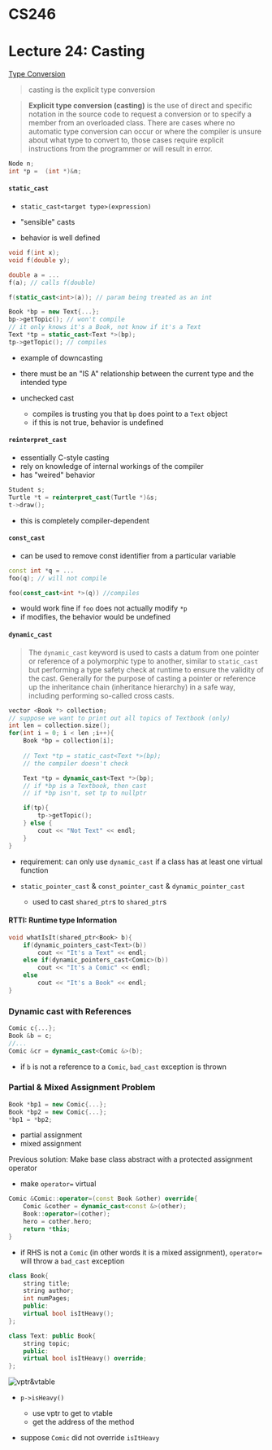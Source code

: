 # CS246
# Lecture 24: Casting

[Type Conversion](https://en.wikibooks.org/wiki/C%2B%2B_Programming/Programming_Languages/C%2B%2B/Code/Statements/Variables/Type_Casting)

> casting is the explicit type conversion

> **Explicit type conversion (casting)** is the use of direct and specific notation in the source code to request a conversion or to specify a member from an overloaded class. There are cases where no automatic type conversion can occur or where the compiler is unsure about what type to convert to, those cases require explicit instructions from the programmer or will result in error.

```cpp
Node n;
int *p =  (int *)&n;
```

#### `static_cast`

- `static_cast<target type>(expression)`

- "sensible" casts
- behavior is well defined

```cpp
void f(int x);
void f(double y);

double a = ...
f(a); // calls f(double)

f(static_cast<int>(a)); // param being treated as an int

Book *bp = new Text{...};
bp->getTopic(); // won't compile
// it only knows it's a Book, not know if it's a Text
Text *tp = static_cast<Text *>(bp);
tp->getTopic(); // compiles
```
- example of downcasting

- there must be an "IS A" relationship between the current type and the intended type

- unchecked cast
	- compiles is trusting you that `bp` does point to a `Text` object
	- if this is not true, behavior is undefined

#### `reinterpret_cast`

- essentially C-style casting
- rely on knowledge of internal workings of the compiler
- has "weired" behavior

```cpp
Student s;
Turtle *t = reinterpret_cast(Turtle *)&s;
t->draw();
```
- this is completely compiler-dependent

#### `const_cast`

- can be used to remove const identifier from a particular variable

```cpp
const int *q = ...
foo(q); // will not compile

foo(const_cast<int *>(q)) //compiles
```

- would work fine if `foo` does not actually modify `*p`
- if modifies, the behavior would be undefined

#### `dynamic_cast`

> The `dynamic_cast` keyword is used to casts a datum from one pointer or reference of a polymorphic type to another, similar to `static_cast` but performing a type safety check at runtime to ensure the validity of the cast. Generally for the purpose of casting a pointer or reference up the inheritance chain (inheritance hierarchy) in a safe way, including performing so-called cross casts.


```cpp
vector <Book *> collection;
// suppose we want to print out all topics of Textbook (only)
int len = collection.size();
for(int i = 0; i < len ;i++){
	Book *bp = collection[i];
	
	// Text *tp = static_cast<Text *>(bp);
	// the compiler doesn't check

	Text *tp = dynamic_cast<Text *>(bp);
	// if *bp is a Textbook, then cast
	// if *bp isn't, set tp to nullptr

	if(tp){
		tp->getTopic();
	} else {
		cout << "Not Text" << endl;
	}
}
```
- requirement: can only use `dynamic_cast` if a class has at least one virtual function


- `static_pointer_cast` & `const_pointer_cast` & `dynamic_pointer_cast`
	- used to cast `shared_ptr`s to `shared_ptr`s

#### RTTI: Runtime type Information
```cpp
void whatIsIt(shared_ptr<Book> b){
	if(dynamic_pointers_cast<Text>(b))
		cout << "It's a Text" << endl;
	else if(dynamic_pointers_cast<Comic>(b))
		cout << "It's a Comic" << endl;
	else
		cout << "It's a Book" << endl;
}
```

### Dynamic cast with References
```cpp
Comic c{...};
Book &b = c;
//...
Comic &cr = dynamic_cast<Comic &>(b);
```

- if `b` is not a reference to a `Comic`, `bad_cast` exception is thrown

### Partial & Mixed Assignment Problem
```cpp
Book *bp1 = new Comic{...};
Book *bp2 = new Comic{...};
*bp1 = *bp2;
```
- partial assignment
- mixed assignment

Previous solution: Make base class abstract with a protected assignment operator

- make `operator=` virtual

```cpp
Comic &Comic::operator=(const Book &other) override{
	Comic &cother = dynamic_cast<const &>(other);
	Book::operator=(cother);
	hero = cother.hero;
	return *this;
}
```

- if RHS is not a `Comic` (in other words it is a mixed assignment), `operator=` will throw a `bad_cast` exception

```cpp
class Book{
	string title;
	string author;
	int numPages;
	public:
	virtual bool isItHeavy();
};

class Text: public Book{
	string topic;
	public:
	virtual bool isItHeavy() override;
};

```

![vptr&vtable](vptr2vtable.jpeg)

- `p->isHeavy()`
	- use vptr to get to vtable
	- get the address of the method

- suppose `Comic` did not override `isItHeavy`
